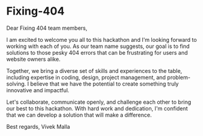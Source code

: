 # Fixing-404

Dear Fixing 404 team members,

I am excited to welcome you all to this hackathon and I'm looking forward to working with each of you. As our team name suggests, our goal is to find solutions to those pesky 404 errors that can be frustrating for users and website owners alike.

Together, we bring a diverse set of skills and experiences to the table, including expertise in coding, design, project management, and problem-solving. I believe that we have the potential to create something truly innovative and impactful.

Let's collaborate, communicate openly, and challenge each other to bring our best to this hackathon. With hard work and dedication, I'm confident that we can develop a solution that will make a difference.

Best regards,
Vivek Malla
